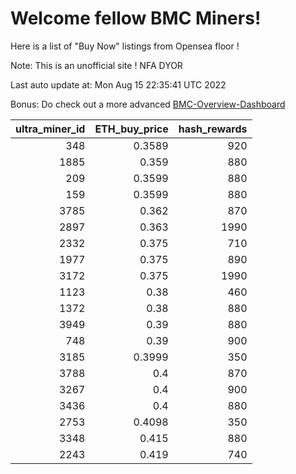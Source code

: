 # Welcome fellow BMC Miners!
Here is a list of "Buy Now" listings from Opensea floor !

Note: This is an unofficial site ! NFA DYOR

Last auto update at: Mon Aug 15 22:35:41 UTC 2022

Bonus: Do check out a more advanced [BMC-Overview-Dashboard](https://dune.com/defifunk/BMC-Overview-Dashboard)


|   ultra_miner_id |   ETH_buy_price |   hash_rewards |
|-----------------:|----------------:|---------------:|
|              348 |          0.3589 |            920 |
|             1885 |          0.359  |            880 |
|              209 |          0.3599 |            880 |
|              159 |          0.3599 |            880 |
|             3785 |          0.362  |            870 |
|             2897 |          0.363  |           1990 |
|             2332 |          0.375  |            710 |
|             1977 |          0.375  |            890 |
|             3172 |          0.375  |           1990 |
|             1123 |          0.38   |            460 |
|             1372 |          0.38   |            880 |
|             3949 |          0.39   |            880 |
|              748 |          0.39   |            900 |
|             3185 |          0.3999 |            350 |
|             3788 |          0.4    |            870 |
|             3267 |          0.4    |            900 |
|             3436 |          0.4    |            880 |
|             2753 |          0.4098 |            350 |
|             3348 |          0.415  |            880 |
|             2243 |          0.419  |            740 |